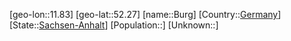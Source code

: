 ﻿---
location: [52.27,11.83]
type: City
tags:
- geo/City


SpocWebEntityId: 29408
isDeleted: false
confidential: public

---
[geo-lon::11.83]
[geo-lat::52.27]
[name::Burg]
[Country::[Germany](geo/Continent/Europe/Germany.md)]
[State::[Sachsen-Anhalt](geo/Continent/Europe/Germany/Sachsen-Anhalt.md)]
[Population::]
[Unknown::]

